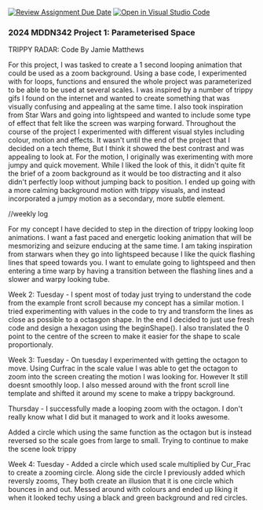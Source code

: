 [![Review Assignment Due Date](https://classroom.github.com/assets/deadline-readme-button-24ddc0f5d75046c5622901739e7c5dd533143b0c8e959d652212380cedb1ea36.svg)](https://classroom.github.com/a/DlFCTo_q)
[![Open in Visual Studio Code](https://classroom.github.com/assets/open-in-vscode-718a45dd9cf7e7f842a935f5ebbe5719a5e09af4491e668f4dbf3b35d5cca122.svg)](https://classroom.github.com/online_ide?assignment_repo_id=14047042&assignment_repo_type=AssignmentRepo)
### 2024 MDDN342 Project 1: Parameterised Space

TRIPPY RADAR:
Code By Jamie Matthews

For this project, I was tasked to create a 1 second looping animation that could be used as a zoom background. Using a base code, I experimented with for loops, functions and ensured the whole project was parameterized to be able to be used at several scales. I was inspired by a number of trippy gifs I found on the internet and wanted to create something that was visually confusing and appealing at the same time. I also took inspiration from Star Wars and going into lightspeed and wanted to include some type of effect that felt like the screen was warping forward. Throughout the course of the project I experimented with different visual styles including colour, motion and effects. It wasn't until the end of the project that I decided on a tech theme, But I think it showed the best contrast and was appealing to look at. For the motion, I originally was exerimenting with more jumpy and quick movement. While I liked the look of this, it didn't quite fit the brief of a zoom background as it would be too distracting and it also didn't perfectly loop without jumping back to position. I ended up going with a more calming background motion with trippy visuals, and instead incorporated a jumpy motion as a secondary, more subtle element. 




//weekly log 

For my concept I have decided to step in the direction of trippy looking loop animations. I want a fast paced and energetic looking animation that will be mesmorizing and seizure enducing at the same time. I am taking inspiration from starwars when they go into lightspeed because I like the quick flashing lines that speed towards you. I want to emulate going to lightspeed and then entering a time warp by having a transition between the flashing lines and a slower and warpy looking tube. 

Week 2:
Tuesday - I spent most of today just trying to understand the code from the example front scroll because my concept has a similar motion. I tried experimenting with values in the code to try and transform the lines as close as possible to a octasgon shape. In the end I decided to just use fresh code and design a hexagon using the beginShape(). I also translated the 0 point to the centre of the screen to make it easier for the shape to scale proportionaly. 

Week 3:
Tuesday - On tuesday I experimented with getting the octagon to move. Using Curfrac in the scale value I was able to get the octagon to zoom into the screen creating the motion I was looking for. However It still doesnt smoothly loop. I also messed around with the front scroll line template and shifted it around my scene to make a trippy background. 

Thursday - I successfully made a looping zoom with the octagon. I don't really know what I did but it managed to work and it looks awesome. 

Added a circle which using the same function as the octagon but is instead reversed so the scale goes from large to small. Trying to continue to make the scene look trippy 

Week 4:
Tuesday - Added a circle which used scale multiplied by Cur_Frac to create a zooming circle. Along side the circle I previously added which reversly zooms, They both create an illusion that it is one circle which bounces in and out. Messed around with colours and ended up liking it when it looked techy using a black and green background and red circles. 